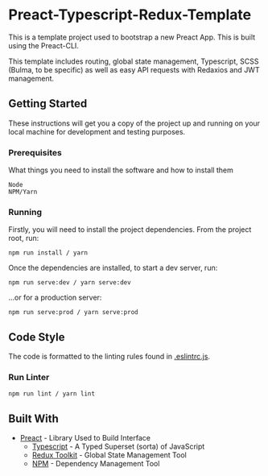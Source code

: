 # Preact-Typescript-Redux-Template

This is a template project used to bootstrap a new Preact App. This is built using the Preact-CLI.

This template includes routing, global state management, Typescript, SCSS (Bulma, to be specific) as well as easy API requests with Redaxios and JWT management.

## Getting Started

These instructions will get you a copy of the project up and running on your local machine for development and testing purposes.

### Prerequisites

What things you need to install the software and how to install them

```
Node
NPM/Yarn
```

### Running

Firstly, you will need to install the project dependencies. From the project root, run:

```
npm run install / yarn
```

Once the dependencies are installed, to start a dev server, run:

```
npm run serve:dev / yarn serve:dev
```

...or for a production server:

```
npm run serve:prod / yarn serve:prod
```

## Code Style

The code is formatted to the linting rules found in [.eslintrc.js](template/.eslintrc.js).

### Run Linter

```
npm run lint / yarn lint
```

## Built With

* [Preact](https://preactjs.com/) - Library Used to Build Interface
  * [Typescript](https://www.typescriptlang.org/) - A Typed Superset (sorta) of JavaScript
  * [Redux Toolkit](https://redux-toolkit.js.org/) - Global State Management Tool
  * [NPM](https://www.npmjs.com/) - Dependency Management Tool
